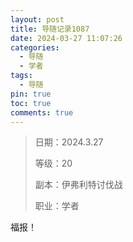 ```yaml
---
layout: post
title: 导随记录1087
date: 2024-03-27 11:07:26
categories:
  - 导随
  - 学者
tags:
  - 导随
pin: true
toc: true
comments: true
---
```

> 日期：2024.3.27
>
> 等级：20
>
> 副本：伊弗利特讨伐战
>
> 职业：学者

福报！